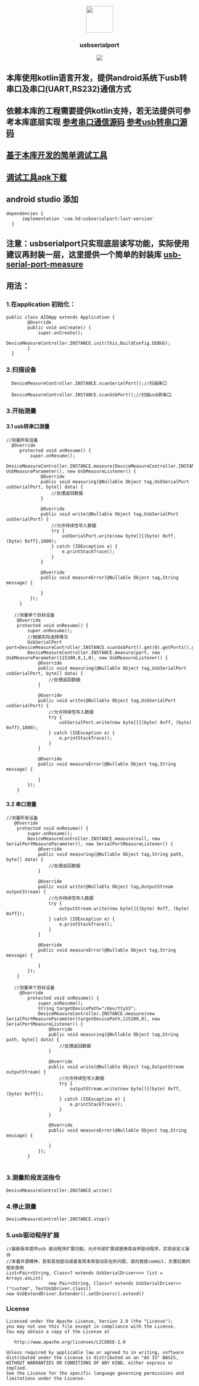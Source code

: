 <p align="center">
	<img width="72" height="72" src="art/icon.png"/>
</p>
<h3 align="center">usbserialport</h3>
<p align="center">
<a href="https://github.com/HelloHuDi/usb-with-serial-port/releases" target="_blank"><img src="https://img.shields.io/badge/release-v0.4.0-blue.svg"></img></a>
</p>

## 本库使用kotlin语言开发，提供android系统下usb转串口及串口(UART,RS232)通信方式

## 依赖本库的工程需要提供kotlin支持，若无法提供可参考本库底层实现 [参考串口通信源码](https://github.com/cepr/android-serialport-api) [参考usb转串口源码](https://github.com/mik3y/usb-serial-for-android) 

## [基于本库开发的简单调试工具](https://github.com/HelloHuDi/usbSerialPortTools)

## [调试工具apk下载](https://raw.githubusercontent.com/HelloHuDi/usbSerialPortTools/master/app-release.apk)

## android studio 添加

```
dependencies {
      implementation 'com.hd:usbserialport:last-version'
  }
```
## 注意：usbserialport只实现底层读写功能，实际使用建议再封装一层，这里提供一个简单的封装库 [usb-serial-port-measure](MEASURE.md)

## 用法：

### 1.在application 初始化：
```
public class AIOApp extends Application {
        @Override
        public void onCreate() {
            super.onCreate();
            DeviceMeasureController.INSTANCE.init(this,BuildConfig.DEBUG);
        }
  }
```
### 2.扫描设备
```
  DeviceMeasureController.INSTANCE.scanSerialPort();//扫描串口
  
  DeviceMeasureController.INSTANCE.scanUsbPort();//扫描usb转串口
```

### 3.开始测量

#### 3.1 usb转串口测量
```
//测量所有设备
  @Override
     protected void onResume() {
         super.onResume();
         DeviceMeasureController.INSTANCE.measure(DeviceMeasureController.INSTANCE.scanUsbPort(),new UsbMeasureParameter(), new UsbMeasureListener() {
             @Override
             public void measuring(@Nullable Object tag,UsbSerialPort usbSerialPort, byte[] data) {
                 //处理返回数据
             }
 
             @Override
             public void write(@Nullable Object tag,UsbSerialPort usbSerialPort) {
                 //允许持续性写入数据
                 try {
                     usbSerialPort.write(new byte[]{(byte) 0xff, (byte) 0xff},1000);
                 } catch (IOException e) {
                     e.printStackTrace();
                 }
             }
 
             @Override
             public void measureError(@Nullable Object tag,String message) {
                
             }
         });
     }
```
```
   //测量单个目标设备 
    @Override
    protected void onResume() {
        super.onResume();
        //根据实际选择情况
        UsbSerialPort port=DeviceMeasureController.INSTANCE.scanUsbPort().get(0).getPorts().get(0);
        DeviceMeasureController.INSTANCE.measure(port, new UsbMeasureParameter(115200,8,1,0), new UsbMeasureListener() {
            @Override
            public void measuring(@Nullable Object tag,UsbSerialPort usbSerialPort, byte[] data) {
                //处理返回数据
            }

            @Override
            public void write(@Nullable Object tag,UsbSerialPort usbSerialPort) {
                //允许持续性写入数据
                try {
                    usbSerialPort.write(new byte[]{(byte) 0xff, (byte) 0xff},1000);
                } catch (IOException e) {
                    e.printStackTrace();
                }
            }

            @Override
            public void measureError(@Nullable Object tag,String message) {
                
            }
        });
    } 

```

#### 3.2 串口测量
```
//测量所有设备
   @Override
    protected void onResume() {
        super.onResume();
        DeviceMeasureController.INSTANCE.measure(null, new SerialPortMeasureParameter(), new SerialPortMeasureListener() {
            @Override
            public void measuring(@Nullable Object tag,String path, byte[] data) {
                //处理返回数据
            }

            @Override
            public void write(@Nullable Object tag,OutputStream outputStream) {
                //允许持续性写入数据
                try {
                    outputStream.write(new byte[]{(byte) 0xff, (byte) 0xff});
                } catch (IOException e) {
                    e.printStackTrace();
                }
            }
                
            @Override
            public void measureError(@Nullable Object tag,String message) {

            }
        });
    }
```
```
   //测量单个目标设备 
     @Override
        protected void onResume() {
            super.onResume();
            String targetDevicePath="/dev/ttyS3";
            DeviceMeasureController.INSTANCE.measure(new SerialPortMeasureParameter(targetDevicePath,115200,0), new SerialPortMeasureListener() {
                @Override
                public void measuring(@Nullable Object tag,String path, byte[] data) {
                    //处理返回数据
                }

                @Override
                public void write(@Nullable Object tag,OutputStream outputStream) {
                    //允许持续性写入数据
                    try {
                        outputStream.write(new byte[]{(byte) 0xff, (byte) 0xff});
                    } catch (IOException e) {
                        e.printStackTrace();
                    }
                }
                
                @Override
                public void measureError(@Nullable Object tag,String message) {
    
                }
            });
        }


```

### 3.测量阶段发送指令
```
DeviceMeasureController.INSTANCE.write()
```

### 4.停止测量
```
DeviceMeasureController.INSTANCE.stop()
```

### 5.usb驱动程序扩展
```
//最新版本提供usb 驱动程序扩展功能，允许外部扩展或替换库自带驱动程序，实现自定义操作
//本着开源精神，若有其他驱动或者发现本库驱动存在的问题，请向我提commit，方便后面的朋友使用
List<Pair<String, Class<? extends UsbSerialDriver>>> list = Arrays.asList(
                new Pair<String, Class<? extends UsbSerialDriver>>("custom", TestUsbDriver.class))
new UsbExtendDriver.Extender().setDrivers().extend()
```

### License

    Licensed under the Apache License, Version 2.0 (the "License");
    you may not use this file except in compliance with the License.
    You may obtain a copy of the License at

       http://www.apache.org/licenses/LICENSE-2.0

    Unless required by applicable law or agreed to in writing, software
    distributed under the License is distributed on an "AS IS" BASIS,
    WITHOUT WARRANTIES OR CONDITIONS OF ANY KIND, either express or implied.
    See the License for the specific language governing permissions and
    limitations under the License.

